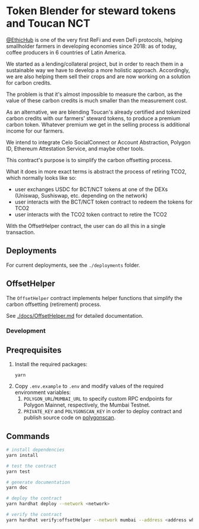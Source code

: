# Token Blender for steward tokens and Toucan NCT

[@EthicHub](https://t.me/ethichub) is one of the very first ReFi and even DeFi protocols, helping smallholder farmers in developing economies since 2018: as of today, coffee producers in 6 countries of Latin America.

We started as a lending/collateral project, but in order to reach them in a sustainable way we have to develop a more holistic approach. Accordingly, we are also helping them sell their crops and are now working on a solution for carbon credits.

The problem is that it's almost impossible to measure the carbon, as the value of these carbon credits is much smaller than the measurement cost.

As an alternative, we are blending Toucan's already certified and tokenized carbon credits with our farmers' steward tokens, to produce a premium carbon token. Whatever premium we get in the selling process is additional income for our farmers.

We intend to integrate Celo SocialConnect or Account Abstraction, Polygon ID, Ethereum Attestation Service, and maybe other tools.

This contract's purpose is to simplify the carbon offsetting process.

What it does in more exact terms is abstract the process of retiring TCO2, which normally looks like so:

- user exchanges USDC for BCT/NCT tokens at one of the DEXs (Uniswap, Sushiswap, etc. depending on the network)
- user interacts with the BCT/NCT token contract to redeem the tokens for TCO2
- user interacts with the TCO2 token contract to retire the TCO2

With the OffsetHelper contract, the user can do all this in a single transaction.

## Deployments

For current deployments, see the `./deployments` folder.

## OffsetHelper

The `OffsetHelper` contract implements helper functions that simplify the carbon offsetting (retirement) process.

See [./docs/OffsetHelper.md](./docs/OffsetHelper.md) for detailed documentation.

### Development

## Preqrequisites

1. Install the required packages:
   ```
   yarn
   ```
2. Copy `.env.example` to `.env` and modify values of the required environment variables:
   1. `POLYGON_URL`/`MUMBAI_URL` to specify custom RPC endpoints for Polygon Mainnet, respectively, the Mumbai Testnet.
   2. `PRIVATE_KEY` and `POLYGONSCAN_KEY` in order to deploy contract and publish source code on [polygonscan](https://polygonscan.com).

## Commands

```bash
# install dependencies
yarn install

# test the contract
yarn test

# generate documentation
yarn doc

# deploy the contract
yarn hardhat deploy --network <network>

# verify the contract
yarn hardhat verify:offsetHelper --network mumbai --address <address where Offset Helper was deployed>
```

